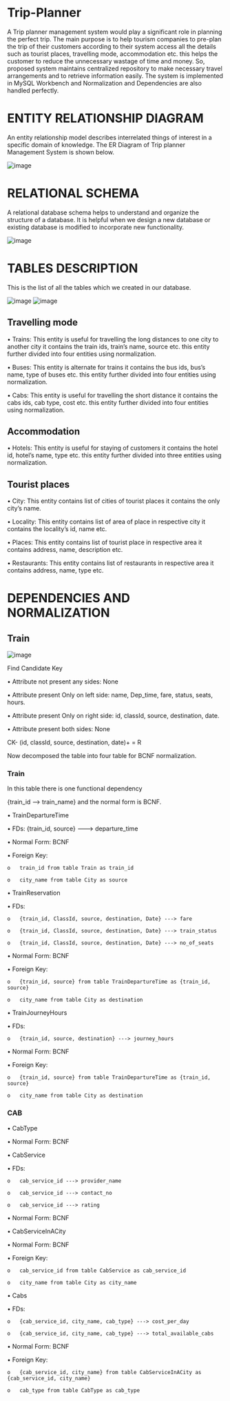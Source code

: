 # Trip-Planner

A Trip planner management system would play a significant role in 
planning the perfect trip. The main purpose is to help tourism 
companies to pre-plan the trip of their customers according to their 
system access all the details such as tourist places, travelling mode, 
accommodation etc. this helps the customer to reduce the unnecessary 
wastage of time and money. So, proposed system maintains centralized 
repository to make necessary travel arrangements and to retrieve 
information easily.
The system is implemented in MySQL Workbench and 
Normalization and Dependencies are also handled perfectly.

# ENTITY RELATIONSHIP DIAGRAM
An entity relationship model describes interrelated things of interest in 
a specific domain of knowledge. The ER Diagram of Trip planner 
Management System is shown below.

![image](https://user-images.githubusercontent.com/91787844/186564111-af99e359-6c4e-4e08-96c4-755f64f38a80.png)

# RELATIONAL SCHEMA
A relational database schema helps to understand and organize the 
structure of a database. It is helpful when we design a new database or 
existing database is modified to incorporate new functionality.

![image](https://user-images.githubusercontent.com/91787844/186564330-3e0f33f1-e79e-4240-bbe6-b3663a6ce332.png)


# TABLES DESCRIPTION
This is the list of all the tables which we created in our database.


![image](https://user-images.githubusercontent.com/91787844/236265793-299da857-56b7-4a84-979e-3ca147e1c75d.png)
![image](https://user-images.githubusercontent.com/91787844/236265823-022f06e4-cb6f-4550-b211-1d6599dac8a5.png)

 ## Travelling mode
• Trains: This entity is useful for travelling the long distances to 
one city to another city it contains the train ids, train’s name, 
source etc. this entity further divided into four entities using 
normalization.

• Buses: This entity is alternate for trains it contains the bus ids, 
bus’s name, type of buses etc. this entity further divided into four 
entities using normalization.

• Cabs: This entity is useful for travelling the short distance it 
contains the cabs ids, cab type, cost etc. this entity further divided 
into four entities using normalization.

## Accommodation
• Hotels: This entity is useful for staying of customers it contains 
the hotel id, hotel’s name, type etc. this entity further divided into 
three entities using normalization.

## Tourist places
• City: This entity contains list of cities of tourist places it contains 
the only city’s name.

• Locality: This entity contains list of area of place in respective 
city it contains the locality’s id, name etc.

• Places: This entity contains list of tourist place in respective area 
it contains address, name, description etc.

• Restaurants: This entity contains list of restaurants in respective 
area it contains address, name, type etc.

# DEPENDENCIES AND NORMALIZATION
## Train 

![image](https://user-images.githubusercontent.com/91787844/236267157-e4b1bbec-57da-4fbc-972b-0aea86af134c.png)

Find Candidate Key

•	Attribute not present any sides: None

•	Attribute present Only on left side: name, Dep_time, fare, status, seats, hours.

•	Attribute present Only on right side: id, classId, source, destination, date.

•	Attribute present both sides: None

CK- (id, classId, source, destination, date)+ = R

Now decomposed the table into four table for BCNF normalization.


### Train

In this table there is one functional dependency 

{train_id --> train_name} and the normal form is BCNF.


•	TrainDepartureTime

  •	FDs: {train_id, source} ---> departure_time 
  
  •	Normal Form: BCNF 
  
  •	Foreign Key:
  
    o	train_id from table Train as train_id
    
    o	city_name from table City as source
    
•	TrainReservation

  •	FDs:
  
    o	{train_id, ClassId, source, destination, Date} ---> fare 
    
    o	{train_id, ClassId, source, destination, Date} ---> train_status 
    
    o	{train_id, ClassId, source, destination, Date} ---> no_of_seats 
    
  •	Normal Form: BCNF
  
  •	Foreign Key:
  
    o	{train_id, source} from table TrainDepartureTime as {train_id, source}
    
    o	city_name from table City as destination 
    
•	TrainJourneyHours

  •	FDs:
  
    o	{train_id, source, destination} ---> journey_hours 
    
  •	Normal Form: BCNF
  
  •	Foreign Key:
  
    o	{train_id, source} from table TrainDepartureTime as {train_id, source}
    
    o	city_name from table City as destination
    

###	CAB
•	CabType

 •	Normal Form: BCNF
 
•	CabService

  •	FDs:
  
    o	cab_service_id ---> provider_name
    
    o	cab_service_id ---> contact_no
    
    o	cab_service_id ---> rating
    
  •	Normal Form: BCNF
  
•	CabServiceInACity

  •	Normal Form: BCNF
  
  •	Foreign Key:
  
    o	cab_service_id from table CabService as cab_service_id
    
    o	city_name from table City as city_name 
    
•	Cabs
  
 •	FDs: 
 
    o	{cab_service_id, city_name, cab_type} ---> cost_per_day
    
    o	{cab_service_id, city_name, cab_type} ---> total_available_cabs
    
•	Normal Form: BCNF

•	Foreign Key:

    o	{cab_service_id, city_name} from table CabServiceInACity as {cab_service_id, city_name}
    
    o	cab_type from table CabType as cab_type 

    
